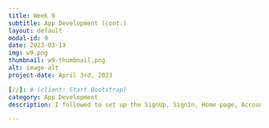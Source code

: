 ```yaml
---
title: Week 9
subtitle: App Development (cont.)
layout: default
modal-id: 9
date: 2023-03-13
img: w9.png
thumbnail: w9-thumbnail.png
alt: image-alt
project-date: April 3rd, 2023

[//]: # (client: Start Bootstrap)
category: App Development
description: I followed to set up the SignUp, SignIn, Home page, Account page, forgot password, etc. In the Account page especially, I learned how to set up a user profile picture and you can change it too, which is really cool. I needed to set up some Cloudinary things though. I really would not have thought nor looked for that. The profile page also allows users to change the password which is really cool. Also I’m not implementing any frontend yet, just the functionality first.

---
```

